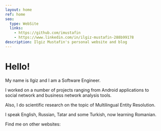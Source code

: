 ```yaml
---
layout: home
ref: home
seo:
  type: WebSite
  links:
    - https://github.com/imustafin
    - https://www.linkedin.com/in/ilgiz-mustafin-288b99178
description: Ilgiz Mustafin's personal website and blog
---
```

# Hello!

My name is Ilgiz and I am a Software Engineer.

I worked on a number of projects ranging from Android applications to social network and business network
analysis tools.

Also, I do scientific research on the topic of Multilingual Entity Resolution.

I speak English, Russian, Tatar and some Turkish, now learning Romanian.

Find me on other websites:
